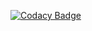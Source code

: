 [![Codacy Badge](https://api.codacy.com/project/badge/Grade/ceb803f2cfdc418cabe913b9280a7d4c)](https://app.codacy.com/gh/BuildForSDG/Team-083-Frontend?utm_source=github.com&utm_medium=referral&utm_content=BuildForSDG/Team-083-Frontend&utm_campaign=Badge_Grade_Settings)

